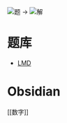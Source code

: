 ![题](http://wiki.logic-masters.de/images/4/43/Abctje-A150px.png) ->
![解](http://wiki.logic-masters.de/images/2/20/Abctje-L150px.png)

# 题库
- [LMD](https://logic-masters.de/Raetselportal/Suche/spezial.php?listname=ABCtje)

# Obsidian

[[数字]]
